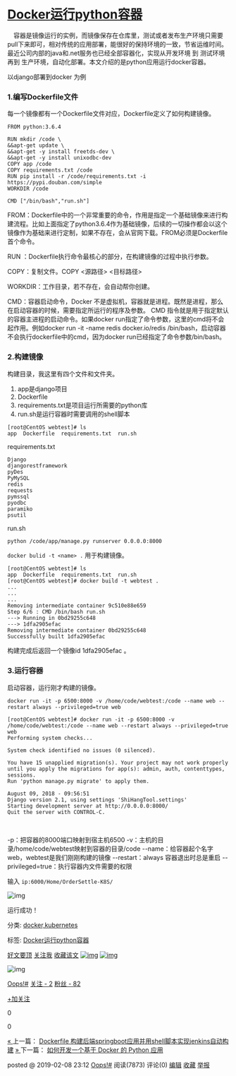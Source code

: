 # [Docker运行python容器](https://www.cnblogs.com/weifeng1463/p/10356946.html)



　容器是镜像运行的实例，而镜像保存在仓库里，测试或者发布生产环境只需要pull下来即可，相对传统的应用部署，能很好的保持环境的一致，节省运维时间。最近公司内部的java和.net服务也已经全部容器化，实现从开发环境 到 测试环境 再到 生产环境，自动化部署。本文介绍的是python应用运行docker容器。

以django部署到docker 为例

 

### 1.编写Dockerfile文件

每一个镜像都有一个Dockerfile文件对应，Dockerfile定义了如何构建镜像。



```
FROM python:3.6.4

RUN mkdir /code \
&&apt-get update \
&&apt-get -y install freetds-dev \
&&apt-get -y install unixodbc-dev
COPY app /code 
COPY requirements.txt /code
RUN pip install -r /code/requirements.txt -i https://pypi.douban.com/simple
WORKDIR /code

CMD ["/bin/bash","run.sh"]
```



 

FROM：Dockerfile中的一个非常重要的命令，作用是指定一个基础镜像来进行构建流程。比如上面指定了python3.6.4作为基础镜像，后续的一切操作都会以这个镜像作为基础来进行定制，如果不存在，会从官网下载。FROM必须是Dockerfile首个命令。

RUN ：Dockerfile执行命令最核心的部分，在构建镜像的过程中执行参数。

COPY：复制文件。COPY <源路径> <目标路径>

WORKDIR：工作目录，若不存在，会自动帮你创建。

CMD：容器启动命令，Docker 不是虚拟机，容器就是进程。既然是进程，那么在启动容器的时候，需要指定所运行的程序及参数。 CMD 指令就是用于指定默认的容器主进程的启动命令。如果docker run指定了命令参数，这里的cmd将不会起作用。例如docker run -it -name redis docker.io/redis /bin/bash，启动容器不会执行dockerfile中的cmd，因为docker run已经指定了命令参数/bin/bash。

 

### 2.构建镜像 

构建目录，我这里有四个文件和文件夹。

1. app是django项目
2. Dockerfile
3. requirements.txt是项目运行所需要的python库
4. run.sh是运行容器时需要调用的shell脚本

```
[root@CentOS webtest]# ls
app  Dockerfile  requirements.txt  run.sh
```

requirements.txt



```
Django
djangorestframework
pyDes
PyMySQL
redis
requests
pymssql
pyodbc
paramiko
psutil
```



run.sh

``` bash
python /code/app/manage.py runserver 0.0.0.0:8000
```

`docker bulid -t <name> .` 用于构建镜像。



```
[root@CentOS webtest]# ls
app  Dockerfile  requirements.txt  run.sh
[root@CentOS webtest]# docker build -t webtest . 
...
...
...
Removing intermediate container 9c510e88e659
Step 6/6 : CMD /bin/bash run.sh
---> Running in 0bd29255c648
---> 1dfa2905efac
Removing intermediate container 0bd29255c648
Successfully built 1dfa2905efac
```



构建完成后返回一个镜像id 1dfa2905efac 。

 

### 3.运行容器

启动容器，运行刚才构建的镜像。
```
docker run -it -p 6500:8000 -v /home/code/webtest:/code --name web --restart always --privileged=true web
```


```
[root@CentOS webtest]# docker run -it -p 6500:8000 -v /home/code/webtest:/code --name web --restart always --privileged=true web
Performing system checks...

System check identified no issues (0 silenced).

You have 15 unapplied migration(s). Your project may not work properly until you apply the migrations for app(s): admin, auth, contenttypes, sessions.
Run 'python manage.py migrate' to apply them.

August 09, 2018 - 09:56:51
Django version 2.1, using settings 'ShiHangTool.settings'
Starting development server at http://0.0.0.0:8000/
Quit the server with CONTROL-C.
```
​     

-p：把容器的8000端口映射到宿主机6500
-v：主机的目录/home/code/webtest映射到容器的目录/code
--name：给容器起个名字web，webtest是我们刚刚构建的镜像
--restart：always 容器退出时总是重启
--privileged=true：执行容器内文件需要的权限

 

 

输入 `ip:6000/Home/OrderSettle-K8S/`

 ![img](https://blogimg-1256334314.cos.ap-chengdu.myqcloud.com/dce40e4a-b2c5-446f-b241-5b23ccbdec0d.png)

运行成功！

 



分类: [docker,kubernetes](https://www.cnblogs.com/weifeng1463/category/1068431.html)

标签: [Docker运行python容器](https://www.cnblogs.com/weifeng1463/tag/Docker%E8%BF%90%E8%A1%8Cpython%E5%AE%B9%E5%99%A8/)

[好文要顶](javascript:void(0);) [关注我](javascript:void(0);) [收藏该文](javascript:void(0);) [![img](https://common.cnblogs.com/images/icon_weibo_24.png)](javascript:void(0);) [![img](https://common.cnblogs.com/images/wechat.png)](javascript:void(0);)

![img](https://pic.cnblogs.com/face/sample_face.gif)

[Oops!#](https://home.cnblogs.com/u/weifeng1463/)
[关注 - 2](https://home.cnblogs.com/u/weifeng1463/followees/)
[粉丝 - 82](https://home.cnblogs.com/u/weifeng1463/followers/)





[+加关注](javascript:void(0);)

0

0







[« ](https://www.cnblogs.com/weifeng1463/p/10355906.html)上一篇： [Dockerfile 构建后端springboot应用并用shell脚本实现jenkins自动构建](https://www.cnblogs.com/weifeng1463/p/10355906.html)
[» ](https://www.cnblogs.com/weifeng1463/p/10356954.html)下一篇： [如何开发一个基于 Docker 的 Python 应用](https://www.cnblogs.com/weifeng1463/p/10356954.html)

posted @ 2019-02-08 23:12  [Oops!#](https://www.cnblogs.com/weifeng1463/)  阅读(7873)  评论(0)  [编辑](https://i.cnblogs.com/EditPosts.aspx?postid=10356946)  [收藏](javascript:void(0))  [举报](javascript:void(0))



